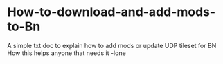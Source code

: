 # How-to-download-and-add-mods-to-Bn
A simple txt doc to explain how to add mods or update UDP tileset for BN
How this helps anyone that needs it -lone
